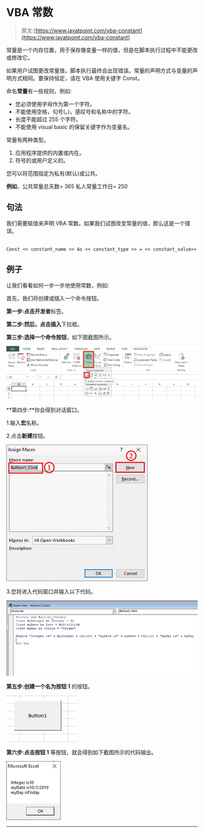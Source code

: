 # VBA 常数

> 原文:[https://www.javatpoint.com/vba-constant](https://www.javatpoint.com/vba-constant)

常量是一个内存位置，用于保存像变量一样的值，但是在脚本执行过程中不能更改或修改它。

如果用户试图更改常量值，脚本执行最终会出现错误。常量的声明方式与变量的声明方式相同。要保持恒定，请在 VBA 使用关键字 Const。

命名**常量**有一些规则，例如:

*   您必须使用字母作为第一个字符。
*   不能使用空格，句号(。)，感叹号和名称中的字符。
*   长度不能超过 255 个字符。
*   不能使用 visual basic 的保留关键字作为变量名。

常量有两种类型。

1.  应用程序提供的内置或内在。
2.  符号的或用户定义的。

您可以将范围指定为私有(默认)或公共。

**例如**，公共常量总天数= 365
私人常量工作日= 250

## 句法

我们需要赋值来声明 VBA 常数。如果我们试图改变常量的值，那么这是一个错误。

```

Const << constant_name >> As << constant_type >> = << constant_value>>

```

## 例子

让我们看看如何一步一步地使用常数，例如:

首先，我们将创建或插入一个命令按钮。

**第一步:**点击**开发者**标签。

**第二步:**然后，点击**插入**下拉框。

**第三步:**选择一个**命令按钮**，如下图截图所示。

![VBA Constant](img/58573522dd8c41b1601b237ffa425d9e.png)

**第四步:**你会得到对话窗口。

1.输入**宏**名称。

2.点击**新建**按钮。

![VBA Constant](img/800fa5b9a143b98bef06c9b58576ac72.png)

3.您将进入代码窗口并输入以下代码。

![VBA Constant](img/ea03a593b9628bdecccc59d66908802b.png)

**第五步:**创建一个名为**按钮 1** 的按钮。

![VBA Constant](img/b89a6f3e0b6644b26633003531063cac.png)

**第六步:**点击**按钮 1** 等按钮，就会得到如下截图所示的代码输出。

![VBA Constant](img/f10348f0d5aee764254bac0df0025a31.png)

* * *